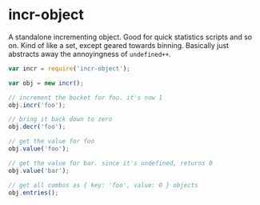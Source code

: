 # incr-object

A standalone incrementing object. Good for quick statistics scripts
and so on. Kind of like a set, except geared towards binning. Basically
just abstracts away the annoyingness of `undefined++`.

```js
var incr = require('incr-object');

var obj = new incr();

// increment the bucket for foo. it's now 1
obj.incr('foo');

// bring it back down to zero
obj.decr('foo');

// get the value for foo
obj.value('foo');

// get the value for bar. since it's undefined, returns 0
obj.value('bar');

// get all combos as { key: 'foo', value: 0 } objects
obj.entries();
```
